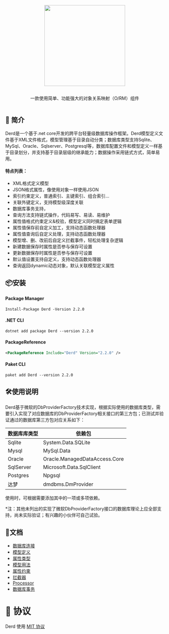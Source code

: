 <div align="center">
<article style="display: flex; flex-direction: column; align-items: center; justify-content: center;">
    <p align="center"><img width="256" src="http://res.dayuan.tech/images/derd.png" /></p>
    <p>
        一款使用简单、功能强大的对象关系映射（O/RM）组件
    </p>
</article>
</div>


##  :beginner: 简介

Derd是一个基于.net core开发的跨平台轻量级数据库操作框架。Derd模型定义文件基于XML文件格式，模型管理基于目录自动分类；数据库类型支持Sqlite、MySql、Oracle、Sqlserver、Postgresql等，数据库配置文件和模型定义一样基于目录划分，并支持基于目录层级的继承能力；数据操作采用链式方式，简单易用。

#### 特点列表：

* XML格式定义模型
* JSON格式属性，像使用对象一样使用JSON
* 索引约束定义，普通索引、主键索引、组合索引...
* 关联外键定义，支持模型级深度关联
* 数据库事务支持，
* 查询方法支持链式操作，代码易写、易读、易维护
* 属性值格式约束定义&校验，模型定义同时搞定表单逻辑
* 属性值保存前自定义加工，支持动态函数处理器
* 属性值查询后自定义处理，支持动态函数处理器
* 模型增、删、改前后自定义拦截事件，轻松处理复杂逻辑
* 新建数据保存时属性是否参与保存可设置
* 更新数据保存时属性是否参与保存可设置
* 默认值设置支持自定义，支持动态函数处理器
* 查询返回dynamic动态对象，默认关联模型定义属性



## :package:安装

#### Package Manager

```shell
Install-Package Derd -Version 2.2.0
```

#### .NET CLI

```shell
dotnet add package Derd --version 2.2.0
```

#### PackageReference

```xml
<PackageReference Include="Derd" Version="2.2.0" />
```

#### Paket CLI

```shell
paket add Derd --version 2.2.0
```



## :hammer_and_wrench:使用说明

Derd基于微软的DbProviderFactory技术实现，根据实际使用的数据库类型，需要引入实现了对应数据库的DbProviderFactory相关接口的第三方包；已测试并验证通过的数据库第三方包对应关系如下：

| 数据库库类型 | 依赖包                        |
| ------------ | ----------------------------- |
| Sqlite       | System.Data.SQLite            |
| Mysql        | MySql.Data                    |
| Oracle       | Oracle.ManagedDataAccess.Core |
| SqlServer    | Microsoft.Data.SqlClient      |
| Postgres     | Npgsql                        |
| 达梦         | dmdbms.DmProvider             |

使用时，可根据需要添加其中的一项或多项依赖。

*注：其他未列出的实现了微软DbProviderFactory接口的数据库理论上应全部支持，尚未实际验证；有兴趣的小伙伴可自己试验。



## :pencil:文档

- [数据库连接](https://softwaiter.github.io/Derd/#/0201)
- [模型定义](https://softwaiter.github.io/Derd/#/0202)
- [属性类型](https://softwaiter.github.io/Derd/#/0203)
- [模型用法](https://softwaiter.github.io/Derd/#/0204)
- [属性约束](https://softwaiter.github.io/Derd/#/0205)
- [拦截器](https://softwaiter.github.io/Derd/#/0206)
- [Processor](https://softwaiter.github.io/Derd/#/0207)
- [数据库事务](https://softwaiter.github.io/Derd/#/0208)



# 🎈 协议

Derd 使用 [MIT 协议](https://github.com/softwaiter/Derd/blob/master/LICENSE)
